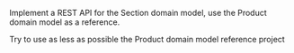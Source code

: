 Implement a REST API for the Section domain model, use the Product domain model as a reference.

Try to use as less as possible the Product domain model reference project